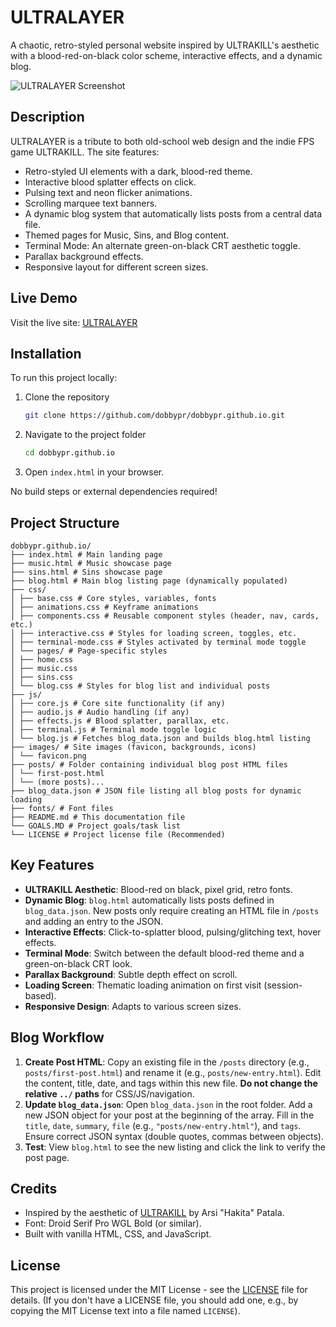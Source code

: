 # ULTRALAYER

A chaotic, retro-styled personal website inspired by ULTRAKILL's aesthetic with a blood-red-on-black color scheme, interactive effects, and a dynamic blog.

![ULTRALAYER Screenshot](https://placeholder-for-screenshot.com) <!-- Consider adding a real screenshot -->

## Description

ULTRALAYER is a tribute to both old-school web design and the indie FPS game ULTRAKILL. The site features:

-   Retro-styled UI elements with a dark, blood-red theme.
-   Interactive blood splatter effects on click.
-   Pulsing text and neon flicker animations.
-   Scrolling marquee text banners.
-   A dynamic blog system that automatically lists posts from a central data file.
-   Themed pages for Music, Sins, and Blog content.
-   Terminal Mode: An alternate green-on-black CRT aesthetic toggle.
-   Parallax background effects.
-   Responsive layout for different screen sizes.

## Live Demo

Visit the live site: [ULTRALAYER](https://dobbypr.github.io) <!-- Update if this URL is correct -->

## Installation

To run this project locally:

1.  Clone the repository
    ```bash
    git clone https://github.com/dobbypr/dobbypr.github.io.git
    ```
2.  Navigate to the project folder
    ```bash
    cd dobbypr.github.io
    ```
3.  Open `index.html` in your browser.

No build steps or external dependencies required!

## Project Structure

```
dobbypr.github.io/
├── index.html # Main landing page
├── music.html # Music showcase page
├── sins.html # Sins showcase page
├── blog.html # Main blog listing page (dynamically populated)
├── css/
│ ├── base.css # Core styles, variables, fonts
│ ├── animations.css # Keyframe animations
│ ├── components.css # Reusable component styles (header, nav, cards, etc.)
│ ├── interactive.css # Styles for loading screen, toggles, etc.
│ ├── terminal-mode.css # Styles activated by terminal mode toggle
│ └── pages/ # Page-specific styles
│ ├── home.css
│ ├── music.css
│ ├── sins.css
│ └── blog.css # Styles for blog list and individual posts
├── js/
│ ├── core.js # Core site functionality (if any)
│ ├── audio.js # Audio handling (if any)
│ ├── effects.js # Blood splatter, parallax, etc.
│ ├── terminal.js # Terminal mode toggle logic
│ └── blog.js # Fetches blog_data.json and builds blog.html listing
├── images/ # Site images (favicon, backgrounds, icons)
│ └── favicon.png
├── posts/ # Folder containing individual blog post HTML files
│ └── first-post.html
│ └── (more posts)...
├── blog_data.json # JSON file listing all blog posts for dynamic loading
├── fonts/ # Font files
├── README.md # This documentation file
└── GOALS.MD # Project goals/task list
└── LICENSE # Project license file (Recommended)
```


## Key Features

-   **ULTRAKILL Aesthetic**: Blood-red on black, pixel grid, retro fonts.
-   **Dynamic Blog**: `blog.html` automatically lists posts defined in `blog_data.json`. New posts only require creating an HTML file in `/posts` and adding an entry to the JSON.
-   **Interactive Effects**: Click-to-splatter blood, pulsing/glitching text, hover effects.
-   **Terminal Mode**: Switch between the default blood-red theme and a green-on-black CRT look.
-   **Parallax Background**: Subtle depth effect on scroll.
-   **Loading Screen**: Thematic loading animation on first visit (session-based).
-   **Responsive Design**: Adapts to various screen sizes.

## Blog Workflow

1.  **Create Post HTML**: Copy an existing file in the `/posts` directory (e.g., `posts/first-post.html`) and rename it (e.g., `posts/new-entry.html`). Edit the content, title, date, and tags within this new file. **Do not change the relative `../` paths** for CSS/JS/navigation.
2.  **Update `blog_data.json`**: Open `blog_data.json` in the root folder. Add a new JSON object for your post at the beginning of the array. Fill in the `title`, `date`, `summary`, `file` (e.g., `"posts/new-entry.html"`), and `tags`. Ensure correct JSON syntax (double quotes, commas between objects).
3.  **Test**: View `blog.html` to see the new listing and click the link to verify the post page.

## Credits

-   Inspired by the aesthetic of [ULTRAKILL](https://store.steampowered.com/app/1229490/ULTRAKILL/) by Arsi "Hakita" Patala.
-   Font: Droid Serif Pro WGL Bold (or similar).
-   Built with vanilla HTML, CSS, and JavaScript.

## License

This project is licensed under the MIT License - see the [LICENSE](LICENSE) file for details. (If you don't have a LICENSE file, you should add one, e.g., by copying the MIT License text into a file named `LICENSE`).
